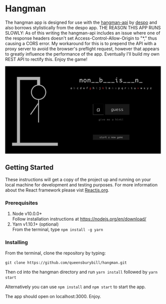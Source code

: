 # Hangman

The hangman app is designed for use with the [hangman-api](http://hangman-api.herokuapp.com/api) by [despo](https://github.com/despo/hangman) and also borrows stylistically from the despo app. THE REASON THIS APP RUNS SLOWLY: As of this writing the hangman-api includes an issue where one of the response headers doesn't set Access-Control-Allow-Origin to "*," thus causing a CORS error. My workaround for this is to prepend the API with a proxy server to avoid the browser's preflight request, however that appears to greatly influence the performance of the app. Eventually I'll build my own REST API to rectify this. Enjoy the game!

![Screen shot with game in progress ](./screenshots/hangman-sg.jpg?raw=true "Hangman")


## Getting Started

These instructions will get a copy of the project up and running on your local machine for development and testing purposes. For more information about the React framework please vist [Reactjs.org](https://reactjs.org/docs/getting-started.html).

### Prerequisites

1. Node v10.0.0+  
    Follow installation instructions at https://nodejs.org/en/download/
2. Yarn v1.10.1+ (optional)  
    From the terminal, type `npm install -g yarn`

### Installing

From the terminal, clone the repository by typing: 
```
git clone https://github.com/queensburybill/hangman.git
``` 
Then cd into the hangman directory and run `yarn install` followed by `yarn start`

Alternatively you can use `npm install` and `npm start` to start the app.

The app should open on localhost:3000. Enjoy.
